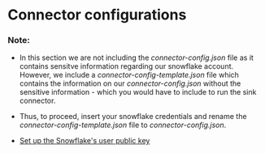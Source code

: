 # Connector configurations

### Note:
- In this section we are not including the *connector-config.json* file as it contains sensitve information regarding our snowflake account. However, we include a *connector-config-template.json* file which contains the information on our *connector-config.json* without the sensitive information - which you would have to include to run the sink connector.

- Thus, to proceed, insert your snowflake credentials and rename the *connector-config-template.json* file to *connector-config.json*.

- [Set up the Snowflake's user public key](https://docs.snowflake.com/en/user-guide/kafka-connector-install#configuring-the-kafka-connector)
